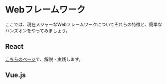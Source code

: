 # Webフレームワーク

ここでは、現在メジャーなWebフレームワークについてそれらの特徴と、簡単なハンズオンをやってみましょう。

## React

[こちらのページ](./react.md)で、解説・実践します。

## Vue.js
